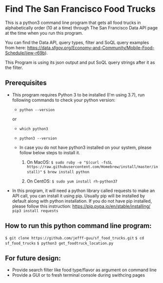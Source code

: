 # Find The San Francisco Food Trucks
This is a python3 command line program that gets all food trucks in alphabetically order (10 at a time) through The San Francisco Data API page at the time when you run this program. 

You can find the Data API, query types, filter and SoQL query examples from here: https://data.sfgov.org/Economy-and-Community/Mobile-Food-Schedule/jjew-r69b).

This Program is using its json output and put SoQL query strings after it as the filter.


## Prerequisites
- This program requires Python 3 to be installed (I'm using 3.7), run following commands to check your python version:
  - `python --version`

  or

  - `which python3`
  - `python3 --version`

  - In case you do not have python3 installed on your system, please follow below steps to install it.
    1. On MacOS:
    `$ sudo ruby -e "$(curl -fsSL https://raw.githubusercontent.com/Homebrew/install/master/install)"`
    `$ brew install python`

    2. On CentOS:
    `$ sudo yum install rh-python37`

- In this program, it will need a python library called requests to make an API call, you can install it using pip. Usually pip will be installed by default along with python installation. If you do not have pip installed, please follow this instruction: https://pip.pypa.io/en/stable/installing/
  `pip3 install requests`

## How to run this python command line program:
`$ git clone https://github.com/jefff-guu/sf_food_trucks.git`
`$ cd sf_food_trucks`
`$ python3 get_foodtruck_location.py`


## For future design:
- Provide search filter like food type/flavor as argument on command line
- Provide a GUI or to fresh terminal console during swithcing pages



